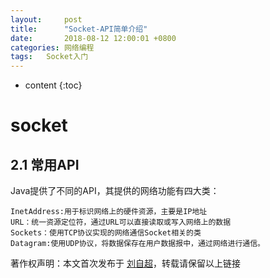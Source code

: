 ```yaml
---
layout:     post
title:      "Socket-API简单介绍"
date:       2018-08-12 12:00:01 +0800
categories:	网络编程
tags:	Socket入门
---
```


* content
{:toc}



# socket

## 2.1 常用API

Java提供了不同的API，其提供的网络功能有四大类：

```
InetAddress:用于标识网络上的硬件资源，主要是IP地址
URL：统一资源定位符，通过URL可以直接读取或写入网络上的数据
Sockets：使用TCP协议实现的网络通信Socket相关的类
Datagram:使用UDP协议，将数据保存在用户数据报中，通过网络进行通信。
```



著作权声明：本文首次发布于 [刘自超](https://liuwc.xyz)，转载请保留以上链接